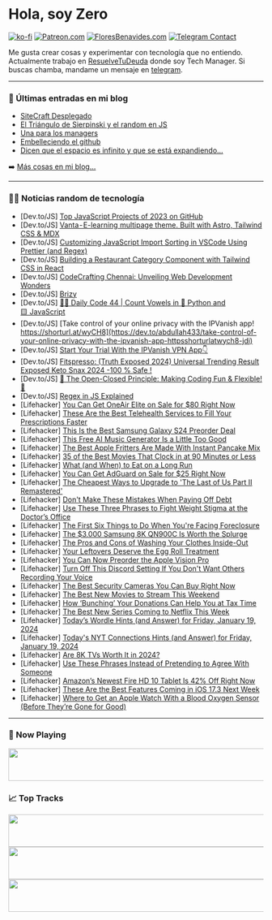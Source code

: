 # Hola, soy Zero

[![ko-fi](https://ko-fi.com/img/githubbutton_sm.svg)](https://ko-fi.com/J3J4N0LUK)
[![Patreon.com](https://img.shields.io/endpoint.svg?url=https%3A%2F%2Fshieldsio-patreon.vercel.app%2Fapi%3Fusername%3Dzerodragon%26type%3Dpatrons&style=for-the-badge)](https://patreon.com/zerodragon)
[![FloresBenavides.com](https://img.shields.io/website?down_message=oops&label=MiBlog&style=for-the-badge&up_message=online&url=https%3A%2F%2Ffloresbenavides.com)](https://floresbenavides.com)
[![Telegram Contact](https://img.shields.io/badge/escr%C3%ADbeme-ZeroDragon-%2326A5E4?style=for-the-badge&logo=telegram)](https://t.me/zerodragon)

Me gusta crear cosas y experimentar con tecnología que no entiendo.
Actualmente trabajo en [ResuelveTuDeuda](http://github.com/resuelve) donde soy Tech Manager.
Si buscas chamba, mandame un mensaje en [telegram](https://t.me/zerodragon).

---

### 📕 Últimas entradas en mi blog
<!-- BLOG-POST-LIST:START -->
- [SiteCraft Desplegado](https://floresbenavides.com/sitecraft-desplegado/)
- [El Triángulo de Sierpinski y el random en JS](https://floresbenavides.com/el-triangulo-de-sierpinski-y-el-random-en-js/)
- [Una para los managers](https://floresbenavides.com/una-para-los-managers/)
- [Embelleciendo el github](https://floresbenavides.com/embelleciendo-el-github/)
- [Dicen que el espacio es infinito y que se está expandiendo…](https://floresbenavides.com/dicen-que-el-espacio-es-infinito-y-que-se-esta-expandiendo/)
<!-- BLOG-POST-LIST:END -->

➡️ [Más cosas en mi blog...](https://floresbenavides.com)

---

### 👨‍💻 Noticias random de tecnología
<!-- TECH-POSTS:START -->
- [Dev.to/JS] [Top JavaScript Projects of 2023 on GitHub](https://dev.to/kiraaziz/top-javascript-projects-of-2023-on-github-189h)
- [Dev.to/JS] [Vanta - E-learning multipage theme. Built with Astro, Tailwind CSS &amp; MDX](https://dev.to/mike_andreuzza/vanta-e-learning-multipage-theme-built-with-astro-tailwind-css-mdx-2349)
- [Dev.to/JS] [Customizing JavaScript Import Sorting in VSCode Using Prettier &lpar;and Regex&rpar;](https://dev.to/josephciullo/how-to-customize-import-sorting-in-javascript-with-prettier-and-regex-1h8j)
- [Dev.to/JS] [Building a Restaurant Category Component with Tailwind CSS in React](https://dev.to/ryaddev/building-a-restaurant-category-component-with-tailwind-css-in-react-479)
- [Dev.to/JS] [CodeCrafting Chennai: Unveiling Web Development Wonders](https://dev.to/anandtechverce/codecrafting-chennai-unveiling-web-development-wonders-4m5)
- [Dev.to/JS] [Brizy](https://dev.to/wsovn112/brizy-m32)
- [Dev.to/JS] [👨‍💻 Daily Code 44 | Count Vowels in 🐍 Python and 🟨 JavaScript](https://dev.to/gregor_schafroth/daily-code-44-count-vowels-in-python-and-javascript-1p0e)
- [Dev.to/JS] [Take control of your online privacy with the IPVanish app! https://shorturl.at/wyCH8](https://dev.to/abdullah433/take-control-of-your-online-privacy-with-the-ipvanish-app-httpsshorturlatwych8-jdi)
- [Dev.to/JS] [Start Your Trial With the IPVanish VPN App👇](https://dev.to/abdullah433/start-your-trial-with-the-ipvanish-vpn-app-2kpk)
- [Dev.to/JS] [Fitspresso: &lpar;Truth Exposed 2024&rpar; Universal Trending Result Exposed Keto Snax 2024 -100 % Safe !](https://dev.to/dawsonsmither/fitspresso-truth-exposed-2024-universal-trending-result-exposed-keto-snax-2024-100-safe--43ej)
- [Dev.to/JS] [🌟 The Open-Closed Principle: Making Coding Fun &amp; Flexible! 🎉](https://dev.to/mohitkadwe19/the-open-closed-principle-making-coding-fun-flexible-14mb)
- [Dev.to/JS] [Regex in JS Explained](https://dev.to/cebuka/regex-in-js-explained-ch7)
- [Lifehacker] [You Can Get OneAir Elite on Sale for $80 Right Now](https://lifehacker.com/oneair-elite-sale)
- [Lifehacker] [These Are the Best Telehealth Services to Fill Your Prescriptions Faster](https://lifehacker.com/health/best-telehealth-services-to-get-prescriptions-remotely)
- [Lifehacker] [This Is the Best Samsung Galaxy S24 Preorder Deal](https://lifehacker.com/tech/the-best-samsung-galaxy-s24-preorder-deal)
- [Lifehacker] [This Free AI Music Generator Is a Little Too Good](https://lifehacker.com/tech/generate-free-ai-music-with-suno)
- [Lifehacker] [The Best Apple Fritters Are Made With Instant Pancake Mix](https://lifehacker.com/food-drink/the-easiest-apple-fritter-recipe)
- [Lifehacker] [35 of the Best Movies That Clock in at 90 Minutes or Less](https://lifehacker.com/entertainment/the-best-movies-under-90-minutes)
- [Lifehacker] [What &lpar;and When&rpar; to Eat on a Long Run](https://lifehacker.com/health/what-and-when-to-eat-on-a-long-run)
- [Lifehacker] [You Can Get AdGuard on Sale for $25 Right Now](https://lifehacker.com/adguard-sale)
- [Lifehacker] [The Cheapest Ways to Upgrade to &#39;The Last of Us Part II Remastered&#39;](https://lifehacker.com/entertainment/the-cheapest-ways-to-upgrade-to-the-last-of-us-ii-remastered)
- [Lifehacker] [Don&#39;t Make These Mistakes When Paying Off Debt](https://lifehacker.com/money/mistakes-to-avoid-when-paying-off-debt)
- [Lifehacker] [Use These Three Phrases to Fight Weight Stigma at the Doctor’s Office](https://lifehacker.com/health/how-to-fight-weight-stigma-at-doctors-office)
- [Lifehacker] [The First Six Things to Do When You&#39;re Facing Foreclosure](https://lifehacker.com/money/do-these-things-when-facing-foreclosure)
- [Lifehacker] [The $3,000 Samsung 8K QN900C Is Worth the Splurge](https://lifehacker.com/tech/samsung-8k-qn900c-review)
- [Lifehacker] [The Pros and Cons of Washing Your Clothes Inside-Out](https://lifehacker.com/home/the-pros-and-cons-of-washing-your-clothes-inside-out)
- [Lifehacker] [Your Leftovers Deserve the Egg Roll Treatment](https://lifehacker.com/food-drink/egg-roll-leftovers)
- [Lifehacker] [You Can Now Preorder the Apple Vision Pro](https://lifehacker.com/tech/you-can-now-preorder-the-apple-vision-pro)
- [Lifehacker] [Turn Off This Discord Setting If You Don&#39;t Want Others Recording Your Voice](https://lifehacker.com/tech/how-to-turn-off-discord-clips)
- [Lifehacker] [The Best Security Cameras You Can Buy Right Now](https://lifehacker.com/tech/the-best-security-cameras)
- [Lifehacker] [The Best New Movies to Stream This Weekend](https://lifehacker.com/entertainment/best-new-movies-stream-this-weekend)
- [Lifehacker] [How ‘Bunching’ Your Donations Can Help You at Tax Time](https://lifehacker.com/money/what-is-donation-bunching-in-taxes)
- [Lifehacker] [The Best New Series Coming to Netflix This Week](https://lifehacker.com/entertainment/best-new-series-coming-to-netflix-this-week)
- [Lifehacker] [Today’s Wordle Hints &lpar;and Answer&rpar; for Friday, January 19, 2024](https://lifehacker.com/entertainment/wordle-answer-today-january-19-2024)
- [Lifehacker] [Today&#39;s NYT Connections Hints &lpar;and Answer&rpar; for Friday, January 19, 2024](https://lifehacker.com/entertainment/nyt-connections-answer-today-january-19-2024)
- [Lifehacker] [Are 8K TVs Worth It in 2024?](https://lifehacker.com/tech/are-8k-tvs-worth-it-in-2024)
- [Lifehacker] [Use These Phrases Instead of Pretending to Agree With Someone](https://lifehacker.com/health/how-to-politely-disagree-with-someone)
- [Lifehacker] [Amazon’s Newest Fire HD 10 Tablet Is 42% Off Right Now](https://lifehacker.com/tech/amazon-fire-hd-10-tablet-lowest-price-ever)
- [Lifehacker] [These Are the Best Features Coming in iOS 17.3 Next Week](https://lifehacker.com/tech/best-features-coming-in-the-new-ios)
- [Lifehacker] [Where to Get an Apple Watch With a Blood Oxygen Sensor &lpar;Before They’re Gone for Good&rpar;](https://lifehacker.com/tech/apple-watch-series-9-ultra-2-with-a-blood-oxygen-sensor)<!-- TECH-POSTS:END -->

---

### 🎵 Now Playing
<a href="https://spotify-now-playing-dun.vercel.app/now-playing?open"><img src="https://spotify-now-playing-dun.vercel.app/now-playing" width="540" height="64"></a>

### 📈 Top Tracks
<a href="https://spotify-now-playing-dun.vercel.app/top-tracks?i=1&open"><img src="https://spotify-now-playing-dun.vercel.app/top-tracks?i=1" width="540" height="64"></a>
<a href="https://spotify-now-playing-dun.vercel.app/top-tracks?i=2&open"><img src="https://spotify-now-playing-dun.vercel.app/top-tracks?i=2" width="540" height="64"></a>
<a href="https://spotify-now-playing-dun.vercel.app/top-tracks?i=3&open"><img src="https://spotify-now-playing-dun.vercel.app/top-tracks?i=3" width="540" height="64"></a>
